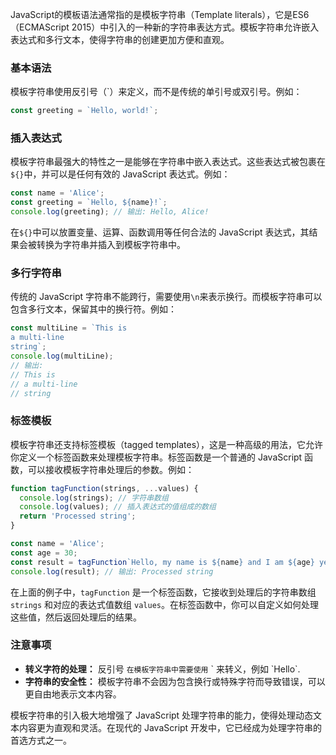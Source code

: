 JavaScript的模板语法通常指的是模板字符串（Template literals），它是ES6（ECMAScript 2015）中引入的一种新的字符串表达方式。模板字符串允许嵌入表达式和多行文本，使得字符串的创建更加方便和直观。

### 基本语法

模板字符串使用反引号（`）来定义，而不是传统的单引号或双引号。例如：

```javascript
const greeting = `Hello, world!`;
```

### 插入表达式

模板字符串最强大的特性之一是能够在字符串中嵌入表达式。这些表达式被包裹在`${}`中，并可以是任何有效的 JavaScript 表达式。例如：

```javascript
const name = 'Alice';
const greeting = `Hello, ${name}!`;
console.log(greeting); // 输出: Hello, Alice!
```

在`${}`中可以放置变量、运算、函数调用等任何合法的 JavaScript 表达式，其结果会被转换为字符串并插入到模板字符串中。

### 多行字符串

传统的 JavaScript 字符串不能跨行，需要使用`\n`来表示换行。而模板字符串可以包含多行文本，保留其中的换行符。例如：

```javascript
const multiLine = `This is
a multi-line
string`;
console.log(multiLine);
// 输出:
// This is
// a multi-line
// string
```

### 标签模板

模板字符串还支持标签模板（tagged templates），这是一种高级的用法，它允许你定义一个标签函数来处理模板字符串。标签函数是一个普通的 JavaScript 函数，可以接收模板字符串处理后的参数。例如：

```javascript
function tagFunction(strings, ...values) {
  console.log(strings); // 字符串数组
  console.log(values); // 插入表达式的值组成的数组
  return 'Processed string';
}

const name = 'Alice';
const age = 30;
const result = tagFunction`Hello, my name is ${name} and I am ${age} years old.`;
console.log(result); // 输出: Processed string
```

在上面的例子中，`tagFunction` 是一个标签函数，它接收到处理后的字符串数组 `strings` 和对应的表达式值数组 `values`。在标签函数中，你可以自定义如何处理这些值，然后返回处理后的结果。

### 注意事项

- **转义字符的处理：** 反引号 ` 在模板字符串中需要使用 ` \` 来转义，例如 \`Hello\`.
- **字符串的安全性：** 模板字符串不会因为包含换行或特殊字符而导致错误，可以更自由地表示文本内容。

模板字符串的引入极大地增强了 JavaScript 处理字符串的能力，使得处理动态文本内容更为直观和灵活。在现代的 JavaScript 开发中，它已经成为处理字符串的首选方式之一。